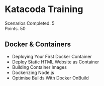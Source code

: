 # Katacoda Training

Scenarios Completed. 5   
Points. 50

## Docker & Containers
- Deploying Your First Docker Container
- Deploy Static HTML Website as Container
- Building Container Images
- Dockerizing Node.js
- Optimise Builds With Docker OnBuild
